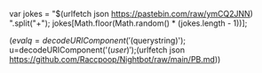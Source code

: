 var jokes = "$(urlfetch json https://pastebin.com/raw/ymCQ2JNN) ".split("+"); jokes[Math.floor(Math.random() * (jokes.length - 1))];

$(eval q=decodeURIComponent('$(querystring)'); u=decodeURIComponent('$(user)');$(urlfetch json https://github.com/Raccpoop/Nightbot/raw/main/PB.md))